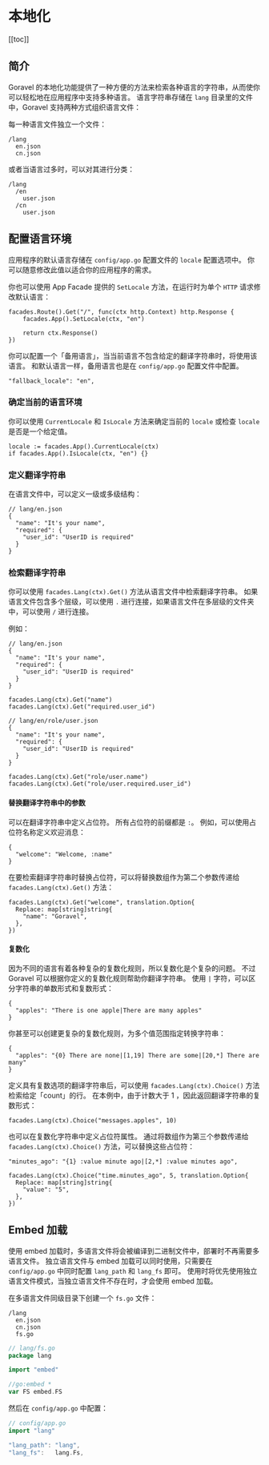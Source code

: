 # 本地化

[[toc]]

## 简介

Goravel 的本地化功能提供了一种方便的方法来检索各种语言的字符串，从而使你可以轻松地在应用程序中支持多种语言。 语言字符串存储在 `lang` 目录里的文件中，Goravel 支持两种方式组织语言文件：

每一种语言文件独立一个文件：

```
/lang
  en.json
  cn.json
```

或者当语言过多时，可以对其进行分类：

```
/lang
  /en
    user.json
  /cn
    user.json
```

## 配置语言环境

应用程序的默认语言存储在 `config/app.go` 配置文件的 `locale` 配置选项中。 你可以随意修改此值以适合你的应用程序的需求。

你也可以使用 App Facade 提供的 `SetLocale` 方法，在运行时为单个 `HTTP` 请求修改默认语言：

```
facades.Route().Get("/", func(ctx http.Context) http.Response {
    facades.App().SetLocale(ctx, "en")

    return ctx.Response()
})
```

你可以配置一个「备用语言」，当当前语言不包含给定的翻译字符串时，将使用该语言。 和默认语言一样，备用语言也是在 `config/app.go` 配置文件中配置。

```
"fallback_locale": "en",
```

### 确定当前的语言环境

你可以使用 `CurrentLocale` 和 `IsLocale` 方法来确定当前的 `locale` 或检查 `locale` 是否是一个给定值。

```
locale := facades.App().CurrentLocale(ctx)
if facades.App().IsLocale(ctx, "en") {}
```

### 定义翻译字符串

在语言文件中，可以定义一级或多级结构：

```
// lang/en.json
{
  "name": "It's your name",
  "required": {
    "user_id": "UserID is required"
  }
}
```

### 检索翻译字符串

你可以使用 `facades.Lang(ctx).Get()` 方法从语言文件中检索翻译字符串。 如果语言文件包含多个层级，可以使用 `.` 进行连接，如果语言文件在多层级的文件夹中，可以使用 `/` 进行连接。

例如：

```
// lang/en.json
{
  "name": "It's your name",
  "required": {
    "user_id": "UserID is required"
  }
}

facades.Lang(ctx).Get("name")
facades.Lang(ctx).Get("required.user_id")

// lang/en/role/user.json
{
  "name": "It's your name",
  "required": {
    "user_id": "UserID is required"
  }
}

facades.Lang(ctx).Get("role/user.name")
facades.Lang(ctx).Get("role/user.required.user_id")
```

#### 替换翻译字符串中的参数

可以在翻译字符串中定义占位符。 所有占位符的前缀都是 `:`。 例如，可以使用占位符名称定义欢迎消息：

```
{
  "welcome": "Welcome, :name"
}
```

在要检索翻译字符串时替换占位符，可以将替换数组作为第二个参数传递给 `facades.Lang(ctx).Get()` 方法：

```
facades.Lang(ctx).Get("welcome", translation.Option{
  Replace: map[string]string{
    "name": "Goravel",
  },
})
```

#### 复数化

因为不同的语言有着各种复杂的复数化规则，所以复数化是个复杂的问题。 不过 Goravel 可以根据你定义的复数化规则帮助你翻译字符串。 使用 `|` 字符，可以区分字符串的单数形式和复数形式：

```
{
  "apples": "There is one apple|There are many apples"
}
```

你甚至可以创建更复杂的复数化规则，为多个值范围指定转换字符串：

```
{
  "apples": "{0} There are none|[1,19] There are some|[20,*] There are many"
}
```

定义具有复数选项的翻译字符串后，可以使用 `facades.Lang(ctx).Choice()` 方法检索给定「count」的行。 在本例中，由于计数大于 1 ，因此返回翻译字符串的复数形式：

```
facades.Lang(ctx).Choice("messages.apples", 10)
```

也可以在复数化字符串中定义占位符属性。 通过将数组作为第三个参数传递给 `facades.Lang(ctx).Choice()` 方法，可以替换这些占位符：

```
"minutes_ago": "{1} :value minute ago|[2,*] :value minutes ago",

facades.Lang(ctx).Choice("time.minutes_ago", 5, translation.Option{
  Replace: map[string]string{
    "value": "5",
  },
})
```

## Embed 加载

使用 embed 加载时，多语言文件将会被编译到二进制文件中，部署时不再需要多语言文件。 独立语言文件与 embed 加载可以同时使用，只需要在 `config/app.go` 中同时配置 `lang_path` 和 `lang_fs` 即可。 使用时将优先使用独立语言文件模式，当独立语言文件不存在时，才会使用 embed 加载。

在多语言文件同级目录下创建一个 `fs.go` 文件：

```
/lang
  en.json
  cn.json
  fs.go
```

```go
// lang/fs.go
package lang

import "embed"

//go:embed *
var FS embed.FS
```

然后在 `config/app.go` 中配置：

```go
// config/app.go
import "lang"

"lang_path": "lang",
"lang_fs":   lang.Fs,
```
